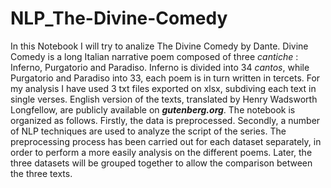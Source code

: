 # NLP_The-Divine-Comedy
In this Notebook I will try to analize The Divine Comedy by Dante.
Divine Comedy is a long Italian narrative poem composed of three *cantiche* : Inferno, Purgatorio and Paradiso. 
Inferno is divided into 34 *cantos*, while Purgatorio and Paradiso into 33, each poem is in turn written in tercets. 
For my analysis I have used 3 txt files exported on xlsx, subdiving each text in single verses. English version of the texts, translated by Henry Wadsworth Longfellow, are publicly available on ***gutenberg.org***.
The notebook is organized as follows. Firstly, the data is preprocessed. Secondly, a number of NLP techniques are used to analyze the script of the series. 
The preprocessing process has been carried out for each dataset separately, in order to  perform a more easily analysis on the different poems. Later, the three datasets will be grouped together to allow the comparison between the three texts.
